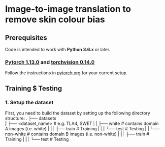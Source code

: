 # Image-to-image translation to remove skin colour bias

## Prerequisites
Code is intended to work with **Python 3.6.x** or later.

### [Pytorch 1.13.0](https://pytorch.org/blog/PyTorch-1.13-release/) and [torchvision 0.14.0](https://pypi.org/project/torchvision/)
Follow the instructions in [pytorch.org](https://pytorch.org/) for your current setup.

## Training $ Testing
### 1. Setup the dataset
First, you need to build the dataset by setting up the following directory structure:
.
├── datasets                   
|   ├── <dataset_name>         # e.g. TLA4, SWET
|   |   ├── white              # contains domain A images (i.e. white)
|   |   |   ├── train          # Training
|   |   |   └── test           # Testing
|   |   └── non-white          # contains domain B images (i.e. non-white)
|   |   |   ├── train          # Training
|   |   |   └── test           # Testing
